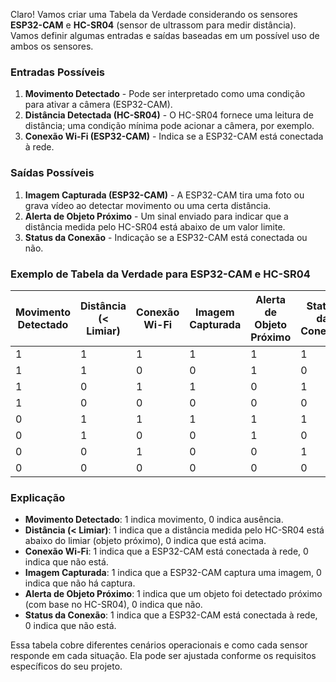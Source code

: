 Claro! Vamos criar uma Tabela da Verdade considerando os sensores **ESP32-CAM** e **HC-SR04** (sensor de ultrassom para medir distância). Vamos definir algumas entradas e saídas baseadas em um possível uso de ambos os sensores.

### Entradas Possíveis
1. **Movimento Detectado** - Pode ser interpretado como uma condição para ativar a câmera (ESP32-CAM).
2. **Distância Detectada (HC-SR04)** - O HC-SR04 fornece uma leitura de distância; uma condição mínima pode acionar a câmera, por exemplo.
3. **Conexão Wi-Fi (ESP32-CAM)** - Indica se a ESP32-CAM está conectada à rede.

### Saídas Possíveis
1. **Imagem Capturada (ESP32-CAM)** - A ESP32-CAM tira uma foto ou grava vídeo ao detectar movimento ou uma certa distância.
2. **Alerta de Objeto Próximo** - Um sinal enviado para indicar que a distância medida pelo HC-SR04 está abaixo de um valor limite.
3. **Status da Conexão** - Indicação se a ESP32-CAM está conectada ou não.

### Exemplo de Tabela da Verdade para ESP32-CAM e HC-SR04

| Movimento Detectado | Distância (< Limiar) | Conexão Wi-Fi | Imagem Capturada | Alerta de Objeto Próximo | Status da Conexão |
|---------------------|-----------------------|---------------|------------------|--------------------------|--------------------|
| 1                   | 1                     | 1             | 1                | 1                        | 1                  |
| 1                   | 1                     | 0             | 0                | 1                        | 0                  |
| 1                   | 0                     | 1             | 1                | 0                        | 1                  |
| 1                   | 0                     | 0             | 0                | 0                        | 0                  |
| 0                   | 1                     | 1             | 1                | 1                        | 1                  |
| 0                   | 1                     | 0             | 0                | 1                        | 0                  |
| 0                   | 0                     | 1             | 0                | 0                        | 1                  |
| 0                   | 0                     | 0             | 0                | 0                        | 0                  |

### Explicação
- **Movimento Detectado**: 1 indica movimento, 0 indica ausência.
- **Distância (< Limiar)**: 1 indica que a distância medida pelo HC-SR04 está abaixo do limiar (objeto próximo), 0 indica que está acima.
- **Conexão Wi-Fi**: 1 indica que a ESP32-CAM está conectada à rede, 0 indica que não está.
- **Imagem Capturada**: 1 indica que a ESP32-CAM captura uma imagem, 0 indica que não há captura.
- **Alerta de Objeto Próximo**: 1 indica que um objeto foi detectado próximo (com base no HC-SR04), 0 indica que não.
- **Status da Conexão**: 1 indica que a ESP32-CAM está conectada à rede, 0 indica que não está.

Essa tabela cobre diferentes cenários operacionais e como cada sensor responde em cada situação. Ela pode ser ajustada conforme os requisitos específicos do seu projeto.
